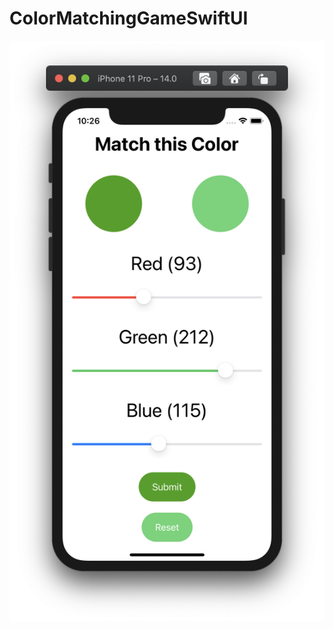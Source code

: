 # ColorMatchingGameSwiftUI

![](https://github.com/ram4ik/ColorMatchingGameSwiftUI/blob/main/ColorMatchingGameSwiftUI/Assets.xcassets/Screenshot%202020-09-21%20at%2010.26.12.imageset/Screenshot%202020-09-21%20at%2010.26.12.png)
